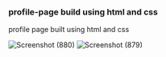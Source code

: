  ### profile-page build using html and css 
 profile page built using html and css

![Screenshot (880)](https://user-images.githubusercontent.com/59961654/181959868-185e4838-e391-455f-8435-68d3ed3d001e.png)
![Screenshot (879)](https://user-images.githubusercontent.com/59961654/181959921-5a518efc-471e-4aa8-975a-8261994ce95b.png)
